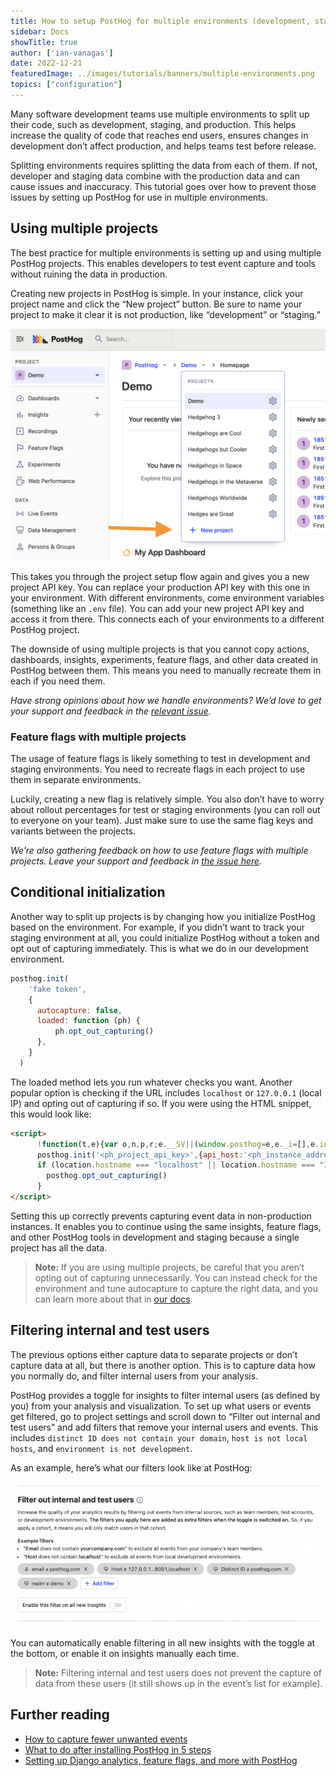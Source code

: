 ```yaml
---
title: How to setup PostHog for multiple environments (development, staging, production)
sidebar: Docs
showTitle: true
author: ['ian-vanagas']
date: 2022-12-21
featuredImage: ../images/tutorials/banners/multiple-environments.png
topics: ["configuration"]
---
```


Many software development teams use multiple environments to split up their code, such as development, staging, and production. This helps increase the quality of code that reaches end users, ensures changes in development don’t affect production, and helps teams test before release.

Splitting environments requires splitting the data from each of them. If not, developer and staging data combine with the production data and can cause issues and inaccuracy. This tutorial goes over how to prevent those issues by setting up PostHog for use in multiple environments.

## Using multiple projects

The best practice for multiple environments is setting up and using multiple PostHog projects. This enables developers to test event capture and tools without ruining the data in production.

Creating new projects in PostHog is simple. In your instance, click your project name and click the “New project” button. Be sure to name your project to make it clear it is not production, like “development” or “staging.”

![Projects](../images/tutorials/multiple-environments/project.png)

This takes you through the project setup flow again and gives you a new project API key. You can replace your production API key with this one in your environment. With different environments, come environment variables (something like an `.env` file). You can add your new project API key and access it from there. This connects each of your environments to a different PostHog project.

The downside of using multiple projects is that you cannot copy actions, dashboards, insights, experiments, feature flags, and other data created in PostHog between them. This means you need to manually recreate them in each if you need them.

*Have strong opinions about how we handle environments? We’d love to get your support and feedback in the [relevant issue](https://github.com/PostHog/posthog/issues/13418).*

### Feature flags with multiple projects

The usage of feature flags is likely something to test in development and staging environments. You need to recreate flags in each project to use them in separate environments. 

Luckily, creating a new flag is relatively simple. You also don’t have to worry about rollout percentages for test or staging environments (you can roll out to everyone on your team). Just make sure to use the same flag keys and variants between the projects.

*We’re also gathering feedback on how to use feature flags with multiple projects. Leave your support and feedback in [the issue here](https://github.com/PostHog/posthog/issues/13160).*

## Conditional initialization

Another way to split up projects is by changing how you initialize PostHog based on the environment. For example, if you didn’t want to track your staging environment at all, you could initialize PostHog without a token and opt out of capturing immediately. This is what we do in our development environment.

```js
posthog.init(
    'fake token',
    {
      autocapture: false,
      loaded: function (ph) {
          ph.opt_out_capturing()
      }, 
    }
  )
```

The loaded method lets you run whatever checks you want. Another popular option is checking if the URL includes `localhost` or `127.0.0.1` (local IP) and opting out of capturing if so. If you were using the HTML snippet, this would look like:

```html
<script>
	  !function(t,e){var o,n,p,r;e.__SV||(window.posthog=e,e._i=[],e.init=function(i,s,a){function g(t,e){var o=e.split(".");2==o.length&&(t=t[o[0]],e=o[1]),t[e]=function(){t.push([e].concat(Array.prototype.slice.call(arguments,0)))}}(p=t.createElement("script")).type="text/javascript",p.async=!0,p.src=s.api_host+"/static/array.js",(r=t.getElementsByTagName("script")[0]).parentNode.insertBefore(p,r);var u=e;for(void 0!==a?u=e[a]=[]:a="posthog",u.people=u.people||[],u.toString=function(t){var e="posthog";return"posthog"!==a&&(e+="."+a),t||(e+=" (stub)"),e},u.people.toString=function(){return u.toString(1)+".people (stub)"},o="capture identify alias people.set people.set_once set_config register register_once unregister opt_out_capturing has_opted_out_capturing opt_in_capturing reset isFeatureEnabled onFeatureFlags".split(" "),n=0;n<o.length;n++)g(u,o[n]);e._i.push([i,s,a])},e.__SV=1)}(document,window.posthog||[]);
	  posthog.init('<ph_project_api_key>',{api_host:'<ph_instance_address>'})
	  if (location.hostname === "localhost" || location.hostname === "127.0.0.1") {
	    posthog.opt_out_capturing()
	  }
</script>
```

Setting this up correctly prevents capturing event data in non-production instances. It enables you to continue using the same insights, feature flags, and other PostHog tools in development and staging because a single project has all the data.

> **Note:** If you are using multiple projects, be careful that you aren’t opting out of capturing unnecessarily. You can instead check for the environment and tune autocapture to capture the right data, and you can learn more about that in [our docs](https://posthog.com/docs/integrate/client/js#tuning-autocapture).

## Filtering internal and test users

The previous options either capture data to separate projects or don’t capture data at all, but there is another option. This is to capture data how you normally do, and filter internal users from your analysis.

PostHog provides a toggle for insights to filter internal users (as defined by you) from your analysis and visualization. To set up what users or events get filtered, go to project settings and scroll down to “Filter out internal and test users” and add filters that remove your internal users and events. This includes `distinct ID does not contain your domain`, `host is not local hosts`, and `environment is not development`. 

As an example, here’s what our filters look like at PostHog:

![Filter](../images/tutorials/multiple-environments/filter.png)

You can automatically enable filtering in all new insights with the toggle at the bottom, or enable it on insights manually each time.

> **Note:** Filtering internal and test users does not prevent the capture of data from these users (it still shows up in the event’s list for example).
> 

## Further reading

- [How to capture fewer unwanted events](/fewer-unwanted-events)
- [What to do after installing PostHog in 5 steps](/next-steps-after-installing)
- [Setting up Django analytics, feature flags, and more with PostHog](/django-analytics)